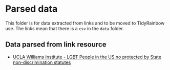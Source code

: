 
# Parsed data

This folder is for data extracted from links and to be moved to TidyRainbow use. The links mean that there is a `csv` in the `data` folder.



## Data parsed from link resource


- [UCLA Williams Institute - LGBT People in the US no protected by State non-discrimination statutes](https://williamsinstitute.law.ucla.edu/publications/lgbt-nondiscrimination-statutes/?mc_cid=fa37930b0c&mc_eid=1cfeb892d5)